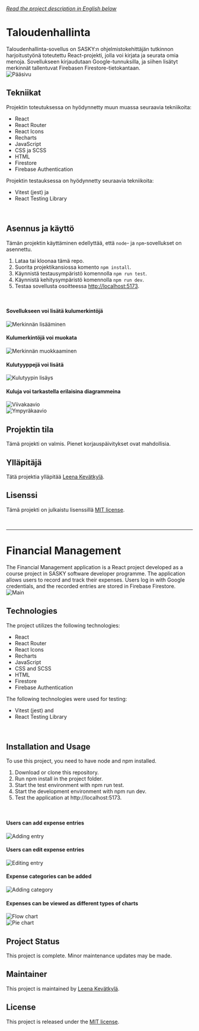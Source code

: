 [*Read the project description in English below*](#financial-management)


# Taloudenhallinta
Taloudenhallinta-sovellus on SASKY:n ohjelmistokehittäjän tutkinnon harjoitustyönä toteutettu React-projekti, jolla voi kirjata ja seurata omia menoja. Sovellukseen kirjaudutaan Google-tunnuksilla, ja siihen lisätyt merkinnät tallentuvat Firebasen Firestore-tietokantaan. 
<br />
![Pääsivu](/screenshots/screenshot1.png?raw=true)
<br />

## Tekniikat

Projektin toteutuksessa on hyödynnetty muun muassa seuraavia tekniikoita:
- React
- React Router
- React Icons
- Recharts
- JavaScript
- CSS ja SCSS
- HTML
- Firestore
- Firebase Authentication

Projektin testauksessa on hyödynnetty seuraavia tekniikoita:
- Vitest (jest) ja
- React Testing Library
<br />

## Asennus ja käyttö

Tämän projektin käyttäminen edellyttää, että `node`- ja `npm`-sovellukset on asennettu.
1. Lataa tai kloonaa tämä repo.
2. Suorita projektikansiossa komento `npm install`.
3. Käynnistä testausympäristö komennolla `npm run test`.
4. Käynnistä kehitysympäristö komennolla `npm run dev`.
5. Testaa sovellusta osoitteessa [http://localhost:5173](http://localhost:5173).
<br />

#### Sovellukseen voi lisätä kulumerkintöjä
![Merkinnän lisääminen](/screenshots/screenshot2.png?raw=true)
<br />

#### Kulumerkintöjä voi muokata 
![Merkinnän muokkaaminen](/screenshots/screenshot6.png?raw=true)
<br />

#### Kulutyyppejä voi lisätä
![Kulutyypin lisäys](/screenshots/screenshot3.png?raw=true)
<br />

#### Kuluja voi tarkastella erilaisina diagrammeina
![Viivakaavio](/screenshots/screenshot4.png?raw=true) <br />
![Ympyräkaavio](/screenshots/screenshot5.png?raw=true)
<br />

## Projektin tila
Tämä projekti on valmis. Pienet korjauspäivitykset ovat mahdollisia. 
<br />

## Ylläpitäjä
Tätä projektia ylläpitää [Leena Kevätkylä](https://github.com/LenuLogic).
<br />

## Lisenssi

Tämä projekti on julkaistu lisenssillä [MIT license](LICENSE).

<br />

---



# Financial Management

The Financial Management application is a React project developed as a course project in SASKY software developer programme. The application allows users to record and track their expenses. Users log in with Google credentials, and the recorded entries are stored in Firebase Firestore.
<br />
![Main](/screenshots/screenshot1.png?raw=true)
<br />

## Technologies

The project utilizes the following technologies:
- React
- React Router
- React Icons
- Recharts
- JavaScript
- CSS and SCSS
- HTML
- Firestore
- Firebase Authentication

The following technologies were used for testing:
- Vitest (jest) and
- React Testing Library
<br />

## Installation and Usage

To use this project, you need to have node and npm installed.
1. Download or clone this repository.
2. Run npm install in the project folder.
3. Start the test environment with npm run test.
4. Start the development environment with npm run dev.
5. Test the application at http://localhost:5173.
<br />

#### Users can add expense entries
![Adding entry](/screenshots/screenshot2.png?raw=true)
<br />

#### Users can edit expense entries
![Editing entry](/screenshots/screenshot6.png?raw=true)
<br />

#### Expense categories can be added
![Adding category](/screenshots/screenshot3.png?raw=true)
<br />

#### Expenses can be viewed as different types of charts
![Flow chart](/screenshots/screenshot4.png?raw=true)
<br />
![Pie chart](/screenshots/screenshot5.png?raw=true)
<br />

## Project Status

This project is complete. Minor maintenance updates may be made.

## Maintainer

This project is maintained by [Leena Kevätkylä](https://github.com/LenuLogic).

## License

This project is released under the [MIT license](LICENSE).


